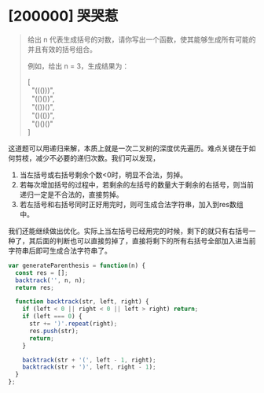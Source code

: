 # [200000] 哭哭惹

>给出 n 代表生成括号的对数，请你写出一个函数，使其能够生成所有可能的并且有效的括号组合。
>
>例如，给出 n = 3，生成结果为：
>
>[\
>&nbsp;&nbsp;"((()))",\
>&nbsp;&nbsp;"(()())",\
>&nbsp;&nbsp;"(())()",\
>&nbsp;&nbsp;"()(())",\
>&nbsp;&nbsp;"()()()"\
>]

这道题可以用递归来解，本质上就是一次二叉树的深度优先遍历。难点关键在于如何剪枝，减少不必要的递归次数。我们可以发现，

1. 当左括号或右括号剩余个数<0时，明显不合法，剪掉。
2. 若每次增加括号的过程中，若剩余的左括号的数量大于剩余的右括号，则当前递归一定是不合法的，直接剪掉。
3. 若左括号和右括号同时正好用完时，则可生成合法字符串，加入到res数组中。

我们还能继续做出优化。实际上当左括号已经用完的时候，剩下的就只有右括号一种了，其后面的判断也可以直接剪掉了，直接将剩下的所有右括号全部加入进当前字符串后即可生成合法字符串了。

```js
var generateParenthesis = function(n) {
  const res = [];
  backtrack('', n, n);
  return res;

  function backtrack(str, left, right) {
    if (left < 0 || right < 0 || left > right) return;
    if (left === 0) {
      str += ')'.repeat(right);
      res.push(str);
      return;
    }

    backtrack(str + '(', left - 1, right);
    backtrack(str + ')', left, right - 1);
  }
};
```

